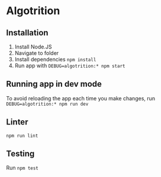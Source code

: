 # Algotrition

## Installation

1. Install Node.JS
2. Navigate to folder
3. Install dependencies `npm install`
4. Run app with `DEBUG=algotrition:* npm start`

## Running app in dev mode
To avoid reloading the app each time you make changes, run `DEBUG=algotrition:* npm run dev`

## Linter
`npm run lint`

## Testing
Run `npm test`

